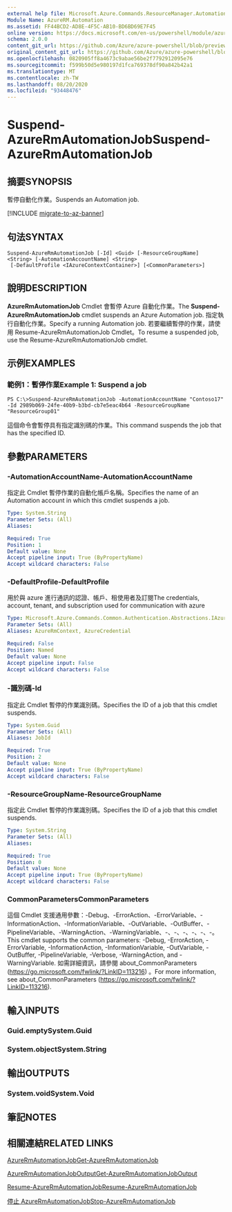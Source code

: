 ```yaml
---
external help file: Microsoft.Azure.Commands.ResourceManager.Automation.dll-Help.xml
Module Name: AzureRM.Automation
ms.assetid: FF44BCD2-AD8E-4F5C-AB10-BD6BD69E7F45
online version: https://docs.microsoft.com/en-us/powershell/module/azurerm.automation/suspend-azurermautomationjob
schema: 2.0.0
content_git_url: https://github.com/Azure/azure-powershell/blob/preview/src/ResourceManager/Automation/Commands.Automation/help/Suspend-AzureRMAutomationJob.md
original_content_git_url: https://github.com/Azure/azure-powershell/blob/preview/src/ResourceManager/Automation/Commands.Automation/help/Suspend-AzureRMAutomationJob.md
ms.openlocfilehash: 0820905ff8a4673c9abae56be2f7792912095e76
ms.sourcegitcommit: f599b50d5e980197d1fca769378df90a842b42a1
ms.translationtype: MT
ms.contentlocale: zh-TW
ms.lasthandoff: 08/20/2020
ms.locfileid: "93448476"
---
```

# <span data-ttu-id="b0bff-101">Suspend-AzureRmAutomationJob</span><span class="sxs-lookup"><span data-stu-id="b0bff-101">Suspend-AzureRmAutomationJob</span></span>

## <span data-ttu-id="b0bff-102">摘要</span><span class="sxs-lookup"><span data-stu-id="b0bff-102">SYNOPSIS</span></span>
<span data-ttu-id="b0bff-103">暫停自動化作業。</span><span class="sxs-lookup"><span data-stu-id="b0bff-103">Suspends an Automation job.</span></span>

[!INCLUDE [migrate-to-az-banner](../../includes/migrate-to-az-banner.md)]

## <span data-ttu-id="b0bff-104">句法</span><span class="sxs-lookup"><span data-stu-id="b0bff-104">SYNTAX</span></span>

```
Suspend-AzureRmAutomationJob [-Id] <Guid> [-ResourceGroupName] <String> [-AutomationAccountName] <String>
 [-DefaultProfile <IAzureContextContainer>] [<CommonParameters>]
```

## <span data-ttu-id="b0bff-105">說明</span><span class="sxs-lookup"><span data-stu-id="b0bff-105">DESCRIPTION</span></span>
<span data-ttu-id="b0bff-106">**AzureRmAutomationJob** Cmdlet 會暫停 Azure 自動化作業。</span><span class="sxs-lookup"><span data-stu-id="b0bff-106">The **Suspend-AzureRmAutomationJob** cmdlet suspends an Azure Automation job.</span></span>
<span data-ttu-id="b0bff-107">指定執行自動化作業。</span><span class="sxs-lookup"><span data-stu-id="b0bff-107">Specify a running Automation job.</span></span>
<span data-ttu-id="b0bff-108">若要繼續暫停的作業，請使用 Resume-AzureRmAutomationJob Cmdlet。</span><span class="sxs-lookup"><span data-stu-id="b0bff-108">To resume a suspended job, use the Resume-AzureRmAutomationJob cmdlet.</span></span>

## <span data-ttu-id="b0bff-109">示例</span><span class="sxs-lookup"><span data-stu-id="b0bff-109">EXAMPLES</span></span>

### <span data-ttu-id="b0bff-110">範例1：暫停作業</span><span class="sxs-lookup"><span data-stu-id="b0bff-110">Example 1: Suspend a job</span></span>
```
PS C:\>Suspend-AzureRmAutomationJob -AutomationAccountName "Contoso17" -Id 2989b069-24fe-40b9-b3bd-cb7e5eac4b64 -ResourceGroupName "ResourceGroup01"
```

<span data-ttu-id="b0bff-111">這個命令會暫停具有指定識別碼的作業。</span><span class="sxs-lookup"><span data-stu-id="b0bff-111">This command suspends the job that has the specified ID.</span></span>

## <span data-ttu-id="b0bff-112">參數</span><span class="sxs-lookup"><span data-stu-id="b0bff-112">PARAMETERS</span></span>

### <span data-ttu-id="b0bff-113">-AutomationAccountName</span><span class="sxs-lookup"><span data-stu-id="b0bff-113">-AutomationAccountName</span></span>
<span data-ttu-id="b0bff-114">指定此 Cmdlet 暫停作業的自動化帳戶名稱。</span><span class="sxs-lookup"><span data-stu-id="b0bff-114">Specifies the name of an Automation account in which this cmdlet suspends a job.</span></span>

```yaml
Type: System.String
Parameter Sets: (All)
Aliases:

Required: True
Position: 1
Default value: None
Accept pipeline input: True (ByPropertyName)
Accept wildcard characters: False
```

### <span data-ttu-id="b0bff-115">-DefaultProfile</span><span class="sxs-lookup"><span data-stu-id="b0bff-115">-DefaultProfile</span></span>
<span data-ttu-id="b0bff-116">用於與 azure 進行通訊的認證、帳戶、租使用者及訂閱</span><span class="sxs-lookup"><span data-stu-id="b0bff-116">The credentials, account, tenant, and subscription used for communication with azure</span></span>

```yaml
Type: Microsoft.Azure.Commands.Common.Authentication.Abstractions.IAzureContextContainer
Parameter Sets: (All)
Aliases: AzureRmContext, AzureCredential

Required: False
Position: Named
Default value: None
Accept pipeline input: False
Accept wildcard characters: False
```

### <span data-ttu-id="b0bff-117">-識別碼</span><span class="sxs-lookup"><span data-stu-id="b0bff-117">-Id</span></span>
<span data-ttu-id="b0bff-118">指定此 Cmdlet 暫停的作業識別碼。</span><span class="sxs-lookup"><span data-stu-id="b0bff-118">Specifies the ID of a job that this cmdlet suspends.</span></span>

```yaml
Type: System.Guid
Parameter Sets: (All)
Aliases: JobId

Required: True
Position: 2
Default value: None
Accept pipeline input: True (ByPropertyName)
Accept wildcard characters: False
```

### <span data-ttu-id="b0bff-119">-ResourceGroupName</span><span class="sxs-lookup"><span data-stu-id="b0bff-119">-ResourceGroupName</span></span>
<span data-ttu-id="b0bff-120">指定此 Cmdlet 暫停的作業識別碼。</span><span class="sxs-lookup"><span data-stu-id="b0bff-120">Specifies the ID of a job that this cmdlet suspends.</span></span>

```yaml
Type: System.String
Parameter Sets: (All)
Aliases:

Required: True
Position: 0
Default value: None
Accept pipeline input: True (ByPropertyName)
Accept wildcard characters: False
```

### <span data-ttu-id="b0bff-121">CommonParameters</span><span class="sxs-lookup"><span data-stu-id="b0bff-121">CommonParameters</span></span>
<span data-ttu-id="b0bff-122">這個 Cmdlet 支援通用參數：-Debug、-ErrorAction、-ErrorVariable、-InformationAction、-InformationVariable、-OutVariable、-OutBuffer、-PipelineVariable、-WarningAction、-WarningVariable、-、-、-、-、-、-。</span><span class="sxs-lookup"><span data-stu-id="b0bff-122">This cmdlet supports the common parameters: -Debug, -ErrorAction, -ErrorVariable, -InformationAction, -InformationVariable, -OutVariable, -OutBuffer, -PipelineVariable, -Verbose, -WarningAction, and -WarningVariable.</span></span> <span data-ttu-id="b0bff-123">如需詳細資訊，請參閱 about_CommonParameters (https://go.microsoft.com/fwlink/?LinkID=113216) 。</span><span class="sxs-lookup"><span data-stu-id="b0bff-123">For more information, see about_CommonParameters (https://go.microsoft.com/fwlink/?LinkID=113216).</span></span>

## <span data-ttu-id="b0bff-124">輸入</span><span class="sxs-lookup"><span data-stu-id="b0bff-124">INPUTS</span></span>

### <span data-ttu-id="b0bff-125">Guid.empty</span><span class="sxs-lookup"><span data-stu-id="b0bff-125">System.Guid</span></span>

### <span data-ttu-id="b0bff-126">System.object</span><span class="sxs-lookup"><span data-stu-id="b0bff-126">System.String</span></span>

## <span data-ttu-id="b0bff-127">輸出</span><span class="sxs-lookup"><span data-stu-id="b0bff-127">OUTPUTS</span></span>

### <span data-ttu-id="b0bff-128">System.void</span><span class="sxs-lookup"><span data-stu-id="b0bff-128">System.Void</span></span>

## <span data-ttu-id="b0bff-129">筆記</span><span class="sxs-lookup"><span data-stu-id="b0bff-129">NOTES</span></span>

## <span data-ttu-id="b0bff-130">相關連結</span><span class="sxs-lookup"><span data-stu-id="b0bff-130">RELATED LINKS</span></span>

[<span data-ttu-id="b0bff-131">AzureRmAutomationJob</span><span class="sxs-lookup"><span data-stu-id="b0bff-131">Get-AzureRmAutomationJob</span></span>](./Get-AzureRMAutomationJob.md)

[<span data-ttu-id="b0bff-132">AzureRmAutomationJobOutput</span><span class="sxs-lookup"><span data-stu-id="b0bff-132">Get-AzureRmAutomationJobOutput</span></span>](./Get-AzureRMAutomationJobOutput.md)

[<span data-ttu-id="b0bff-133">Resume-AzureRmAutomationJob</span><span class="sxs-lookup"><span data-stu-id="b0bff-133">Resume-AzureRmAutomationJob</span></span>](./Resume-AzureRMAutomationJob.md)

[<span data-ttu-id="b0bff-134">停止 AzureRmAutomationJob</span><span class="sxs-lookup"><span data-stu-id="b0bff-134">Stop-AzureRmAutomationJob</span></span>](./Stop-AzureRMAutomationJob.md)



